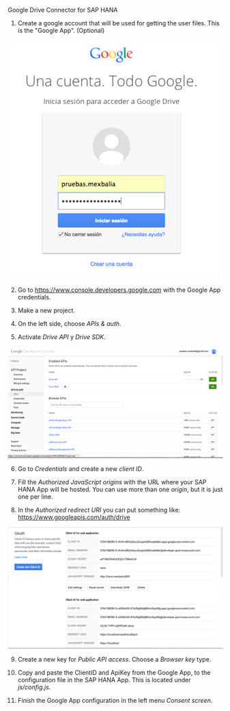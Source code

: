 Google Drive Connector for SAP HANA

1. Create a google account that will be used for getting the user files. This is the "Google App". (Optional)

![](https://github.com/suecarmol/gDrive_P1/blob/master/screencaps/ScreenCap1.png)

2. Go to https://www.console.developers.google.com with the Google App credentials.

3. Make a new project.

4. On the left side, choose *APIs & auth*.

5. Activate *Drive API* y *Drive SDK*.

![](https://github.com/suecarmol/gDrive_P1/blob/master/screencaps/ScreenCap2.png)

6. Go to *Credentials* and create a new *client ID*.

7. Fill the *Authorized JavaScript origins* with the URL where your SAP HANA App will be hosted. You can use more than one *origin*, but it is just one per line.

8. In the *Authorized redirect URI* you can put something like: https://www.googleapis.com/auth/drive

![](https://github.com/suecarmol/gDrive_P1/blob/master/screencaps/ScreenCap3.png)

9. Create a new key for *Public API access*. Choose a *Browser key* type.

10. Copy and paste the ClientID and ApiKey from the Google App, to the configuration file in the SAP HANA App. This is located under *js/config.js*.

11. Finish the Google App configuration in the left menu *Consent screen*.